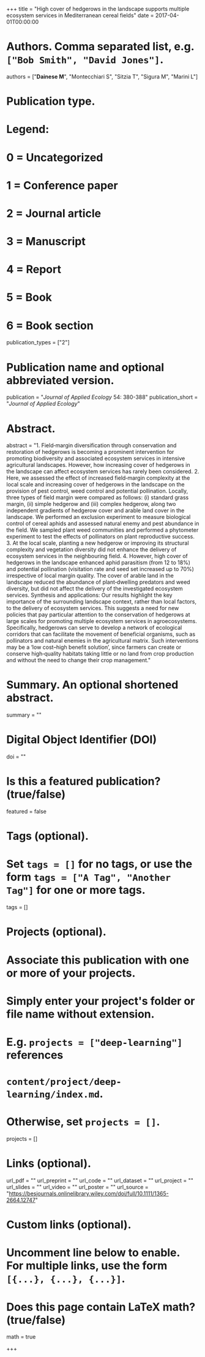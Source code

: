 +++
title = "High cover of hedgerows in the landscape supports multiple ecosystem services in Mediterranean cereal fields"
date = 2017-04-01T00:00:00

# Authors. Comma separated list, e.g. `["Bob Smith", "David Jones"]`.
authors = ["**Dainese M**", "Montecchiari S", "Sitzia T", "Sigura M", "Marini L"]

# Publication type.
# Legend:
# 0 = Uncategorized
# 1 = Conference paper
# 2 = Journal article
# 3 = Manuscript
# 4 = Report
# 5 = Book
# 6 = Book section
publication_types = ["2"]

# Publication name and optional abbreviated version.
publication = "*Journal of Applied Ecology* 54: 380-388"
publication_short = "*Journal of Applied Ecology*"

# Abstract.
abstract = "1. Field‐margin diversification through conservation and restoration of hedgerows is becoming a prominent intervention for promoting biodiversity and associated ecosystem services in intensive agricultural landscapes. However, how increasing cover of hedgerows in the landscape can affect ecosystem services has rarely been considered. 2. Here, we assessed the effect of increased field‐margin complexity at the local scale and increasing cover of hedgerows in the landscape on the provision of pest control, weed control and potential pollination. Locally, three types of field margin were compared as follows: (i) standard grass margin, (ii) simple hedgerow and (iii) complex hedgerow, along two independent gradients of hedgerow cover and arable land cover in the landscape. We performed an exclusion experiment to measure biological control of cereal aphids and assessed natural enemy and pest abundance in the field. We sampled plant weed communities and performed a phytometer experiment to test the effects of pollinators on plant reproductive success. 3. At the local scale, planting a new hedgerow or improving its structural complexity and vegetation diversity did not enhance the delivery of ecosystem services in the neighbouring field. 4. However, high cover of hedgerows in the landscape enhanced aphid parasitism (from 12 to 18%) and potential pollination (visitation rate and seed set increased up to 70%) irrespective of local margin quality. The cover of arable land in the landscape reduced the abundance of plant‐dwelling predators and weed diversity, but did not affect the delivery of the investigated ecosystem services. Synthesis and applications: Our results highlight the key importance of the surrounding landscape context, rather than local factors, to the delivery of ecosystem services. This suggests a need for new policies that pay particular attention to the conservation of hedgerows at large scales for promoting multiple ecosystem services in agroecosystems. Specifically, hedgerows can serve to develop a network of ecological corridors that can facilitate the movement of beneficial organisms, such as pollinators and natural enemies in the agricultural matrix. Such interventions may be a ‘low cost–high benefit solution’, since farmers can create or conserve high‐quality habitats taking little or no land from crop production and without the need to change their crop management."

# Summary. An optional shortened abstract.
summary = ""

# Digital Object Identifier (DOI)
doi = ""

# Is this a featured publication? (true/false)
featured = false

# Tags (optional).
#   Set `tags = []` for no tags, or use the form `tags = ["A Tag", "Another Tag"]` for one or more tags.
tags = []

# Projects (optional).
#   Associate this publication with one or more of your projects.
#   Simply enter your project's folder or file name without extension.
#   E.g. `projects = ["deep-learning"]` references 
#   `content/project/deep-learning/index.md`.
#   Otherwise, set `projects = []`.
projects = []

# Links (optional).
url_pdf = ""
url_preprint = ""
url_code = ""
url_dataset = ""
url_project = ""
url_slides = ""
url_video = ""
url_poster = ""
url_source = "https://besjournals.onlinelibrary.wiley.com/doi/full/10.1111/1365-2664.12747"

# Custom links (optional).
#   Uncomment line below to enable. For multiple links, use the form `[{...}, {...}, {...}]`.


# Does this page contain LaTeX math? (true/false)
math = true

+++
